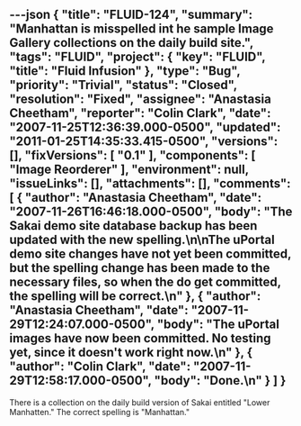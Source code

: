 ---json
{
  "title": "FLUID-124",
  "summary": "Manhattan is misspelled int he sample Image Gallery collections on the daily build site.",
  "tags": "FLUID",
  "project": {
    "key": "FLUID",
    "title": "Fluid Infusion"
  },
  "type": "Bug",
  "priority": "Trivial",
  "status": "Closed",
  "resolution": "Fixed",
  "assignee": "Anastasia Cheetham",
  "reporter": "Colin Clark",
  "date": "2007-11-25T12:36:39.000-0500",
  "updated": "2011-01-25T14:35:33.415-0500",
  "versions": [],
  "fixVersions": [
    "0.1"
  ],
  "components": [
    "Image Reorderer"
  ],
  "environment": null,
  "issueLinks": [],
  "attachments": [],
  "comments": [
    {
      "author": "Anastasia Cheetham",
      "date": "2007-11-26T16:46:18.000-0500",
      "body": "The Sakai demo site database backup has been updated with the new spelling.\n\nThe uPortal demo site changes have not yet been committed, but the spelling change has been made to the necessary files, so when the do get committed, the spelling will be correct.\n"
    },
    {
      "author": "Anastasia Cheetham",
      "date": "2007-11-29T12:24:07.000-0500",
      "body": "The uPortal images have now been committed. No testing yet, since it doesn't work right now.\n"
    },
    {
      "author": "Colin Clark",
      "date": "2007-11-29T12:58:17.000-0500",
      "body": "Done.\n"
    }
  ]
}
---
There is a collection on the daily build version of Sakai entitled "Lower Manhatten."  The correct spelling is "Manhattan."

        